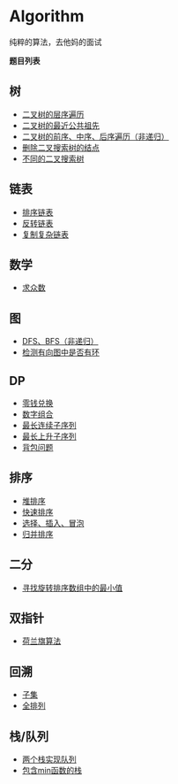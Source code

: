 ﻿# Algorithm

纯粹的算法，去他妈的面试

**题目列表**

## 树
- [二叉树的层序遍历](./tree/layer_traverse.md)
- [二叉树的最近公共祖先](./tree/most_recent_common_ancestor.md)
- [二叉树的前序、中序、后序遍历（非递归）](./tree/traverse.md)
- [删除二叉搜索树的结点](./tree/delete_binary_search_trees_node.md)
- [不同的二叉搜索树](./tree/different_binary_search_trees.md)

## 链表
- [排序链表](./list/sort.md)
- [反转链表](./list/reverse.md)
- [复制复杂链表](./list/copy.md)

## 数学
- [求众数](math/most_num.md)

## 图
- [DFS、BFS（非递归）](./chart/dfs_bfs.md)
- [检测有向图中是否有环](./chart/ring.md)

## DP
- [零钱兑换](./dp/coins_change.md)
- [数字组合](./dp/num_list.md)
- [最长连续子序列](./dp/longest_continuous_list.md)
- [最长上升子序列](./dp/longest_up_list.md)
- [背包问题](./dp/backpack.md)

## 排序
- [堆排序](./sort/deap.md)
- [快速排序](./sort/quick.md)
- [选择、插入、冒泡](./sort/simple.md)
- [归并排序](./sort/merge.md)

## 二分
- [寻找旋转排序数组中的最小值](./dichotomous/rotate_array.md)

## 双指针
- [荷兰旗算法](./doublePoint/dutch_flag.md)

## 回溯
- [子集](./backtrack/subset.md)
- [全排列](./backtrack/permute.md)

## 栈/队列

- [两个栈实现队列](./stack_queue/stack_to_queue.md)
- [包含min函数的栈](./stack_queue/min_stack.md)
